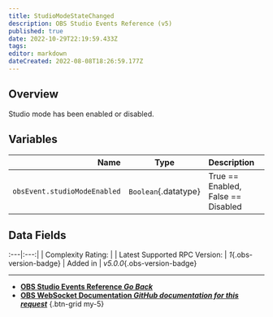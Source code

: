 ```yaml
---
title: StudioModeStateChanged
description: OBS Studio Events Reference (v5)
published: true
date: 2022-10-29T22:19:59.433Z
tags: 
editor: markdown
dateCreated: 2022-08-08T18:26:59.177Z
---
```


## Overview
Studio mode has been enabled or disabled.

## Variables
Name | Type | Description | 
----:|:----:|:------------|
`obsEvent.studioModeEnabled` | `Boolean`{.datatype} | True == Enabled, False == Disabled

## Data Fields
:---|:---:|
| Complexity Rating: | <span class="stars stars--1"></span>
| Latest Supported RPC Version: | *1*{.obs-version-badge}
| Added in | *v5.0.0*{.obs-version-badge}

---

- [<i class="mdi mdi-chevron-left"></i>**OBS Studio Events Reference *Go Back***](/Broadcasters/OBS/Events)
- [<i class="mdi mdi-github"></i> **OBS WebSocket Documentation *GitHub documentation for this request***](https://github.com/obsproject/obs-websocket/blob/master/docs/generated/protocol.md#studiomodestatechanged)
{.btn-grid my-5}